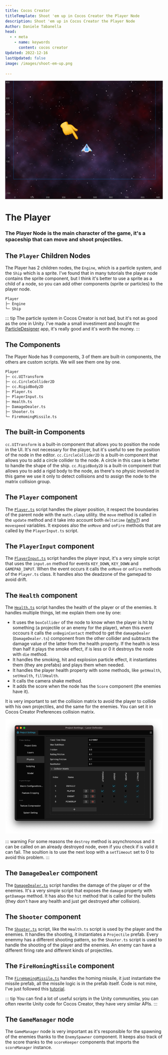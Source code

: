 ```yaml
---
title: Cocos Creator
titleTemplate: Shoot 'em up in Cocos Creator the Player Node
description: Shoot 'em up in Cocos Creator the Player Node
Author: Daniele Tabanella
head:
  - - meta
    - name: keywords
      content: cocos creator
Updated: 2022-12-16
lastUpdated: false
image: /images/shoot-em-up.png

---
```


![The player](./images/player.png)

# The Player

### The Player Node is the main character of the game, it's a spaceship that can move and shoot projectiles.

## The `Player` Children Nodes

The Player has 2 children nodes, the `Engine`, which is a particle system, and the `Ship` which is a sprite. I've found that in many tutorials the player node contains the sprite component, but I think it's better to use a sprite as a child of a node, so you can add other components (sprite or particles) to the player node. 


```
Player
├─ Engine
└─ Ship
```

::: tip
The particle system in Cocos Creator is not bad, but it's not as good as the one in Unity. I've made a small investiment and bought the [ParticleDesigner](https://www.71squared.com/particledesigner) app, it's really good and it's worth the money.
:::

## The Components

The Player Node has 9 components, 3 of them are built-in components, the others are custom scripts. We will see them one by one.

```
Player
├─ cc.UITransform
├─ cc.CircleCollider2D
├─ cc.RigidBody2D
├─ Player.ts
├─ PlayerInput.ts
├─ Health.ts
├─ DamageDealer.ts
├─ Shooter.ts
└─ FireHomingMissile.ts
```

## The built-in Components

`cc.UITransform` is a built-in component that allows you to position the node in the UI. It's not necessary for the player, but it's useful to see the position of the node in the editor. `cc.CircleCollider2D` is a built-in component that allows you to add a circle collider to the node. A circle in this case is better to handle the shape of the ship. `cc.RigidBody2D` is a built-in component that allows you to add a rigid body to the node, as there's no physic involved in this game we use it only to detect collisions and to assign the node to the matrix collision group.

## The `Player` component

The [`Player.ts`](https://github.com/theRenard/cocos-creator-laser-defender/blob/master/assets/Scripts/Player.ts) script handles the player position, it respect the boundaries of the parent node with the `math.clamp` utility. the `move` method is called in the `update` method and it take into account both `deltatime` ([why?](https://drewcampbell92.medium.com/understanding-delta-time-b53bf4781a03)) and `movespeed` variables. It exposes also the `onMove` and `onFire` methods that are called by the `PlayerInput.ts` script.


## The `PlayerInput` component

The [`PlayerInput.ts`](https://github.com/theRenard/cocos-creator-laser-defender/blob/master/assets/Scripts/PlayerInput.ts) script handles the player input, it's a very simple script that uses the `input.on` method for events `KEY_DOWN`, `KEY_DOWN` and `GAMEPAD_INPUT`. When the event occurs it calls the `onMove` or `onFire` methods of the `Player.ts` class. It handles also the deadzone of the gamepad to avoid drift.

## The `Health` component

The [`Health.ts`](https://github.com/theRenard/cocos-creator-laser-defender/blob/master/assets/Scripts/Health.ts) script handles the health of the player or of the enemies. It handles multiple things, let me explain them one by one:

  - It uses the `boxCollider` of the node to know when the player is hit by something (a projectile or an enemy for the player), when this event occours it calls the `onBeginContact` method to get the `damageDealer` (`DamageDealer.ts`) component from the other collider and subtracts the damage value of the latter from the health property. If the health is less than half it plays the smoke effect, if is less or 0 it destroys the node with `die` method.
  - It handles the smoking, hit and explosion particle effect, it instantiates them (they are prefabs) and plays them when needed.
  - It handles the player health property with some methods, like `getHealth`, `setHealth`, `fillHealth`. 
  - It calls the camera shake method.
  - It adds the score when the node has the `Score` component (the enemies have it).

It is very important to set the collision matrix to avoid the player to collide with his own projectiles, and the same for the enemies. You can set it in Cocos Creator Preferences collision matrix.

![The player](./images/collision_matrix.png)


::: warning
For some reasons the `destroy` method is asynchronous and it can be called on an already destroyed node, even if you check if is valid it can fail. The soultion is to use the next loop with a `setTimeout` set to 0 to avoid this problem.
:::

## The `DamageDealer` component

The [`DamageDealer.ts`](https://github.com/theRenard/cocos-creator-laser-defender/blob/master/assets/Scripts/DamageDealer.ts) script handles the damage of the player or of the enemies. It's a very simple script that exposes the `damage` property with `getDamage` method. It has also the `hit` method that is called for the bullets (they don't have any health and just get destroyed after collision).

## The `Shooter` component

The [`Shooter.ts`](https://github.com/theRenard/cocos-creator-laser-defender/blob/master/assets/Scripts/Shooter.ts) script, like the `Health.ts` script is used by the player and the enemies. It handles the shooting, it instantiates a `Projectile` prefab. Every enemmy has a different shooting pattern, so the `Shooter.ts` script is used to handle the shooting of the player and the enemies. An enemy can have a different firing rate and different kinds of projectiles.

## The `FireHomingMissile` component

The [`FireHomingMissile.ts`](https://github.com/theRenard/cocos-creator-laser-defender/blob/master/assets/Scripts/FireHomingMissile.ts) handles the homing missile, it just instantiate the missile prefab, all the missile logic is in the prefab itself. Code is not mine, I've just followed this [tutorial](https://www.youtube.com/watch?v=0v_H3oOR0aU&t=396s).

::: tip
You can find a lot of useful scripts in the Unity communities, you can often rewrite Unity code for Cocos Creator, they have very similar APIs.
:::

## The `GameManager` node

The `GameManager` node is very important as it's responsible for the spawning of the enemies thanks to the `EnemySpawner` component. It keeps also track of the score thanks to the `scoreKeeper` components that imports the `scoreManager` instance.